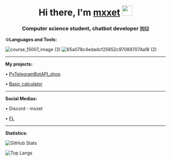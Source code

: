 
<h1 align="center">Hi there, I'm <a href="" target="_blank">mxxet</a> 
<img src="https://github.com/blackcater/blackcater/raw/main/images/Hi.gif" height="32"/></h1>
<h3 align="center">Computer science student, chatbot developer 🇷🇺</h3>

⚙️**Languages and Tools:**

![course_15007_image (3)](https://github.com/mxxet/mxxet/assets/108745396/187ccc12-5488-45ed-a953-2c54eb48ab56)
![65a078c4edadcf25652c970897074a18 (2)](https://github.com/mxxet/mxxet/assets/108745396/bf127237-d8e7-46ac-adb1-14d9fd80a517)

---
**My projects:**

• [PyTelegramBotAPI_shop](https://github.com/mxxet/mxxet/commit/9a150a0553efdc9fefefc296cf98fdf338f704f4)

• [Basic calculator](https://github.com/mxxet/mxxet/commit/f988831a80b95736907dab678767cc53586e1df1)



---
**Social Medias:**

• Discord - mxxet

• [FL](https://www.fl.ru/users/mayveytrucker/portfolio/)




---
**Statistics:**


![GitHub Stats](https://github-readme-stats.vercel.app/api?username=mxxet&theme=dark)

![Top Langs](https://github-readme-stats.vercel.app/api/top-langs/?username=mxxet&theme=dark)











